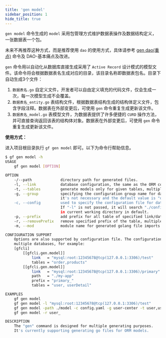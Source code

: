 ```yaml
---
title: 'gen model'
sidebar_position: 1
hide_title: true
---
```


`gen model` 命令生成的 `model` 采用包管理方式维护数据表操作及数据结构定义，一张数据表一个包。

未来不再推荐这种方式，而是推荐使用 `dao` 的使用方式，具体请参考 [gen dao(重点)](gen%20dao-重点.md) 命令及 DAO-基本痛点及改进。

`gen` 命令用以自动化从数据库直接生成采用了 `Active Record` 设计模式的模型文件。该命令将会根据数据表名生成对应的目录，该目录名称即数据表包名。目录下自动生成3个文件：

1. `数据表名.go` 自定义文件，开发者可以自由定义填充的代码文件，仅会生成一次，每一次模型生成不会覆盖。
2. `数据表名_entity.go` 表结构文件，根据数据表结构生成的结构体定义文件，包含字段注释。数据表在外部变更后，可使用 `gen` 命令重复生成更新该文件。
3. `数据表名_model.go` 表模型文件，为数据表提供了许多便捷的 `CURD` 操作方法，并可直接查询返回该表的结构体对象。数据表在外部变更后，可使用 `gen` 命令重复生成更新该文件。


**使用方式：**

进入项目根目录执行 `gf gen model` 即可。以下为命令行帮助信息。

```bash
$ gf gen model -h
USAGE
    gf gen model [OPTION]

OPTION
    -/--path             directory path for generated files.
    -l, --link           database configuration, the same as the ORM configuration of GoFrame.
    -t, --tables         generate models only for given tables, multiple table names separated with ','
    -g, --group          specifying the configuration group name for database,
                         it's not necessary and the default value is "default"
    -c, --config         used to specify the configuration file for database, it's commonly not necessary.
                         If "-l" is not passed, it will search "./config.toml" and "./config/config.toml"
                         in current working directory in default.
    -p, --prefix         add prefix for all table of specified link/database tables.
    -r, --removePrefix   remove specified prefix of the table, multiple prefix separated with ','
    -m, --mod            module name for generated golang file imports.

CONFIGURATION SUPPORT
    Options are also supported by configuration file. The configuration node name is "gf.gen", which also supports
    multiple databases, for example:
    [gfcli]
        [[gfcli.gen.model]]
            link   = "mysql:root:12345678@tcp(127.0.0.1:3306)/test"
            tables = "order,products"
        [[gfcli.gen.model]]
            link   = "mysql:root:12345678@tcp(127.0.0.1:3306)/primary"
            path   = "./my-app"
            prefix = "primary_"
            tables = "user, userDetail"

EXAMPLES
    gf gen model
    gf gen model -l "mysql:root:12345678@tcp(127.0.0.1:3306)/test"
    gf gen model -path ./model -c config.yaml -g user-center -t user,user_detail,user_login
    gf gen model -r user_

DESCRIPTION
    The "gen" command is designed for multiple generating purposes.
    It's currently supporting generating go files for ORM models.
```